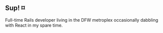## Sup! ⌑

Full-time Rails developer living in the DFW metroplex occasionally dabbling with React in my spare time.
